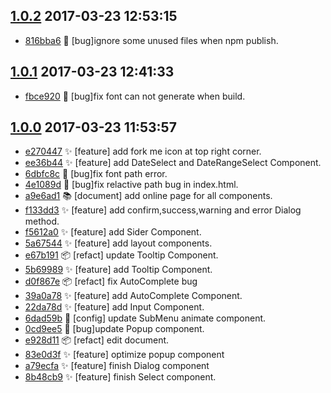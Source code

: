 [1.0.2](../../releases/tag/1.0.2)     2017-03-23 12:53:15
---------------------------------------------------------

- [816bba6](../../commit/816bba6) 🐛  [bug]ignore some unused files when npm publish.


[1.0.1](../../releases/tag/1.0.1)     2017-03-23 12:41:33
---------------------------------------------------------

- [fbce920](../../commit/fbce920) 🐛  [bug]fix font can not generate when build.


[1.0.0](../../releases/tag/1.0.0)     2017-03-23 11:53:57
---------------------------------------------------------

- [e270447](../../commit/e270447) ✨  [feature] add fork me icon at top right corner.
- [ee36b44](../../commit/ee36b44) ✨  [feature] add DateSelect and DateRangeSelect Component.
- [6dbfc8c](../../commit/6dbfc8c) 🐛  [bug]fix font path error.
- [4e1089d](../../commit/4e1089d) 🐛  [bug]fix relactive path bug in index.html.
- [a9e6ad1](../../commit/a9e6ad1) 📚  [document] add online page for all components.
- [f133dd3](../../commit/f133dd3) ✨  [feature] add confirm,success,warning and error Dialog method.
- [f5612a0](../../commit/f5612a0) ✨  [feature] add Sider Component.
- [5a67544](../../commit/5a67544) ✨  [feature] add layout components.
- [e67b191](../../commit/e67b191) 📦  [refact] update Tooltip Component.
- [5b69989](../../commit/5b69989) ✨  [feature] add Tooltip Component.
- [d0f867e](../../commit/d0f867e) 📦  [refact] fix AutoComplete bug
- [39a0a78](../../commit/39a0a78) ✨  [feature] add AutoComplete Component.
- [22da78d](../../commit/22da78d) ✨  [feature] add Input Component.
- [6dad59b](../../commit/6dad59b) 🔧  [config] update SubMenu animate component.
- [0cd9ee5](../../commit/0cd9ee5) 🐛  [bug]update Popup component.
- [e928d11](../../commit/e928d11) 📦  [refact] edit document.
- [83e0d3f](../../commit/83e0d3f) ✨  [feature] optimize popup component
- [a79ecfa](../../commit/a79ecfa) ✨  [feature] finish Dialog component
- [8b48cb9](../../commit/8b48cb9) ✨  [feature] finish Select component.


